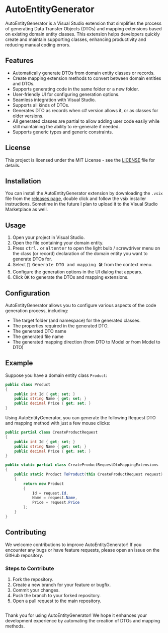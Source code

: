 ﻿# AutoEntityGenerator

AutoEntityGenerator is a Visual Studio extension that simplifies the process of generating Data Transfer Objects (DTOs) and mapping extensions based on existing domain entity classes.
This extension helps developers quickly create and maintain supporting classes, enhancing productivity and reducing manual coding errors.

## Features

- Automatically generate DTOs from domain entity classes or records.
- Create mapping extension methods to convert between domain entities and DTOs.
- Supports generating code in the same folder or a new folder.
- User-friendly UI for configuring generation options.
- Seamless integration with Visual Studio.
- Supports all kinds of DTOs.
- Generates DTO as records when c# version allows it, or as classes for older versions.
- All generated classes are partial to allow adding user code easily while still maintaining the ability to re-generate if needed.
- Supports generic types and generic constraints.
  
## License

This project is licensed under the MIT License - see the [LICENSE](/LICENSE.txt) file for details.


## Installation

You can install the AutoEntityGenerator extension by downloading the `.vsix` file from the [releases page](https://github.com/Peled-Zohar/AutoEntityGenerator/releases/tag/1.0.0),
double click and follow the vsix installer instructions.
Sometime in the future I plan to upload it to the Visual Studio Marketplace as well.

## Usage

1. Open your project in Visual Studio.
2. Open the file containing your domain entity.
3. Press <kbd>ctrl</kbd><kbd>.</kbd> or <kbd>alt</kbd><kbd>enter</kbd> to open the light bulb / screwdriver menu on the class (or record) declaration of the domain entity you want to generate DTOs for.
5. Select <kbd>🔧 Generate DTO and mapping 🛠️</kbd> from the context menu.
6. Configure the generation options in the UI dialog that appears.
7. Click <kbd>OK</kbd> to generate the DTOs and mapping extensions.

## Configuration

AutoEntityGenerator allows you to configure various aspects of the code generation process, including:

- The target folder (and namespace) for the generated classes.
- The properties required in the generated DTO.
- The generated DTO name
- The generated file name
- The generated mapping direction (from DTO to Model or from Model to DTO)

## Example

Suppose you have a domain entity class `Product`:

```csharp
public class Product
{
    public int Id { get; set; }
    public string Name { get; set; }
    public decimal Price { get; set; }
}
```
Using AutoEntityGenerator, you can generate the following Request DTO and mapping method with just a few mouse clicks:

```csharp
public partial class CreateProductRequest
{
    public int Id { get; set; }
    public string Name { get; set; }
    public decimal Price { get; set; }
}

public static partial class CreateProductRequestDtoMappingExtensions
{
    public static Product ToProduct(this CreateProductRequest request)
    {
        return new Product
        {
            Id = request.Id,
            Name = request.Name,
            Price = request.Price
        };
    }
}
```

## Contributing

We welcome contributions to improve AutoEntityGenerator! If you encounter any bugs or have feature requests, please open an issue on the GitHub repository.

### Steps to Contribute
1. Fork the repository.
1. Create a new branch for your feature or bugfix.
1. Commit your changes.
1. Push the branch to your forked repository.
1. Open a pull request to the main repository.

## 

Thank you for using AutoEntityGenerator! We hope it enhances your development experience by automating the creation of DTOs and mapping methods.
